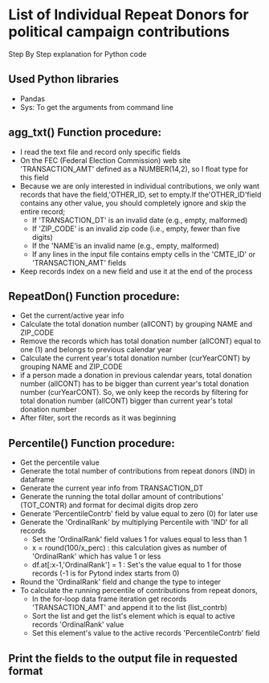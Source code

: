 #  List of Individual Repeat Donors for political campaign contributions



Step By Step explanation for Python code

## Used Python libraries
  - Pandas
  - Sys: To get the arguments from command line



## agg_txt() Function procedure:
- I read the text file and record only specific fields      
- On the FEC (Federal Election Commission) web site 'TRANSACTION_AMT' defined as a NUMBER(14,2), so I float type for this field
- Because we are only interested in individual contributions, we only want records that have the field,'OTHER_ID, set to empty.If the'OTHER_ID'field contains any other value, you should completely ignore and skip the entire record;
  - If 'TRANSACTION_DT' is an invalid date (e.g., empty, malformed)
  - If 'ZIP_CODE' is an invalid zip code (i.e., empty, fewer than five digits)
  - If the 'NAME'is an invalid name (e.g., empty, malformed)
  - If any lines in the input file contains empty cells in the 'CMTE_ID' or 'TRANSACTION_AMT' fields	
- Keep records index on a new field and use it at the end of the process



## RepeatDon() Function procedure:
- Get the current/active year info
- Calculate the total donation number (allCONT) by grouping NAME and ZIP_CODE
- Remove the records which has total donation number (allCONT) equal to one (1) and belongs to previous calendar year 
- Calculate the current year's total donation number (curYearCONT) by grouping NAME and ZIP_CODE
- if a person made a donation in previous calendar years, total donation number (allCONT) has to be bigger than current year's total donation number (curYearCONT). So, we only keep the records by filtering for total donation number (allCONT) bigger than current year's total donation number
- After filter, sort the records as it was beginning

## Percentile() Function procedure:
- Get the percentile value
- Generate the total number of contributions from repeat donors (IND) in dataframe
- Generate the current year info from TRANSACTION_DT
- Generate the running the total dollar amount of contributions' (TOT_CONTR) and format for decimal digits drop zero
- Generate 'PercentileContrb' field by value equal to zero (0) for later use
- Generate the 'OrdinalRank' by multiplying Percentile with 'IND'  for all records 
  - Set the 'OrdinalRank' field values 1 for values equal to less than 1
  - x = round(100/x_perc)  : this calculation gives as number of 'OrdinalRank' which has value 1 or less
  - df.at[:x-1,'OrdinalRank'] = 1 : Set's the value  equal to 1 for those records (-1 is for Pytond index starts from 0)
- Round the 'OrdinalRank' field and change the type to integer
- To calculate the running percentile of contributions from repeat donors, 
  - In the for-loop data frame iteration get records 'TRANSACTION_AMT' and append it to the list (list_contrb)
  - Sort the list and get the list's element which is equal to active records 'OrdinalRank' value
  - Set this element's value to the active records 'PercentileContrb' field

## Print the fields to the output file in requested format


